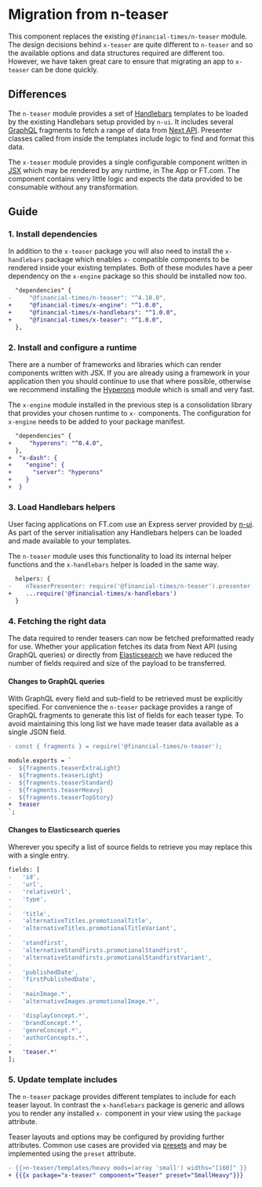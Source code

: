 # Migration from n-teaser

This component replaces the existing `@financial-times/n-teaser` module. The design decisions behind `x-teaser` are quite different to `n-teaser` and so the available options and data structures required are different too. However, we have taken great care to ensure that migrating an app to `x-teaser` can be done quickly.

## Differences

The `n-teaser` module provides a set of [Handlebars](https://handlebarsjs.com/) templates to be loaded by the existing Handlebars setup provided by `n-ui`. It includes several [GraphQL](https://graphql.org/) fragments to fetch a range of data from [Next API](https://github.com/Financial-Times/next-api). Presenter classes called from inside the templates include logic to find and format this data.

The `x-teaser` module provides a single configurable component written in [JSX](https://jasonformat.com/wtf-is-jsx/) which may be rendered by any runtime, in The App or FT.com. The component contains very little logic and expects the data provided to be consumable without any transformation.

## Guide

### 1. Install dependencies

In addition to the `x-teaser` package you will also need to install the `x-handlebars` package which enables `x-` compatible components to be rendered inside your existing templates. Both of these modules have a peer dependency on the `x-engine` package so this should be installed now too.

```diff
  "dependencies" {
-     "@financial-times/n-teaser": "^4.10.0",
+     "@financial-times/x-engine": "^1.0.0",
+     "@financial-times/x-handlebars": "^1.0.0",
+     "@financial-times/x-teaser": "^1.0.0",
  },
```

### 2. Install and configure a runtime

There are a number of frameworks and libraries which can render components written with JSX. If you are already using a framework in your application then you should continue to use that where possible, otherwise we recommend installing the [Hyperons](https://www.npmjs.com/package/hyperons) module which is small and very fast.

The `x-engine` module installed in the previous step is a consolidation library that provides your chosen runtime to `x-` components. The configuration for `x-engine` needs to be added to your package manifest.

```diff
  "dependencies" {
+     "hyperons": "^0.4.0",
  },
+  "x-dash": {
+    "engine": {
+      "server": "hyperons"
+    }
+  }
```

### 3. Load Handlebars helpers

User facing applications on FT.com use an Express server provided by [n-ui](https://github.com/Financial-Times/n-ui). As part of the server initialisation any Handlebars helpers can be loaded and made available to your templates.

The `n-teaser` module uses this functionality to load its internal helper functions and the `x-handlebars` helper is loaded in the same way.

```diff
  helpers: {
-    nTeaserPresenter: require('@financial-times/n-teaser').presenter
+    ...require('@financial-times/x-handlebars')
  }
```

### 4. Fetching the right data

The data required to render teasers can now be fetched preformatted ready for use. Whether your application fetches its data from Next API (using GraphQL queries) or directly from [Elasticsearch](https://github.com/Financial-Times/next-es-interface/) we have reduced the number of fields required and size of the payload to be transferred.

#### Changes to GraphQL queries

With GraphQL every field and sub-field to be retrieved must be explicitly specified. For convenience the `n-teaser` package provides a range of GraphQL fragments to generate this list of fields for each teaser type. To avoid maintaining this long list we have made teaser data available as a single JSON field.

```diff
- const { fragments } = require('@financial-times/n-teaser');

module.exports = `
-  ${fragments.teaserExtraLight}
-  ${fragments.teaserLight}
-  ${fragments.teaserStandard}
-  ${fragments.teaserHeavy}
-  ${fragments.teaserTopStory}
+  teaser
`;
```

#### Changes to Elasticsearch queries

Wherever you specify a list of source fields to retrieve you may replace this with a single entry.

```diff
fields: [
-   'id',
-   'url',
-   'relativeUrl',
-   'type',
-
-   'title',
-   'alternativeTitles.promotionalTitle',
-   'alternativeTitles.promotionalTitleVariant',
-
-   'standfirst',
-   'alternativeStandfirsts.promotionalStandfirst',
-   'alternativeStandfirsts.promotionalStandfirstVariant',
-
-   'publishedDate',
-   'firstPublishedDate',
-
-   'mainImage.*',
-   'alternativeImages.promotionalImage.*',

-   'displayConcept.*',
-   'brandConcept.*',
-   'genreConcept.*',
-   'authorConcepts.*',
-
+   'teaser.*'
];
```

### 5. Update template includes

The `n-teaser` package provides different templates to include for each teaser layout. In contrast the `x-handlebars` package is generic and allows you to render any installed `x-` component in your view using the `package` attribute.

Teaser layouts and options may be configured by providing further attributes. Common use cases are provided via [presets](../readme.md#presets) and may be implemented using the `preset` attribute.

```diff
- {{>n-teaser/templates/heavy mods=(array 'small') widths="[160]" }}
+ {{{x package="x-teaser" component="Teaser" preset="SmallHeavy"}}}
```

